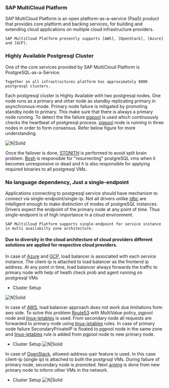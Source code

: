 ### SAP MultiCloud Platform

SAP MultiCloud Platform is an open platform-as-a-service (PaaS) product that provides core platform and backing services, for building and extending cloud applications on multiple cloud infrastructure providers.

    SAP MultiCloud Platform presently supports [AWS], [OpenStack], [Azure] and [GCP].

### Highly Available Postgresql Cluster

One of the core services provided by SAP MultiCloud Platform is PostgreSQL-as-a-Service.

    Together on all infrastructures platform has approximately 8000 postgresql clusters.

Each postgresql cluster is Highly Available with two postgresql nodes. One node runs as a primary and other node as standby replicating primary in asynchronous-mode. Primary node failure is mitigated by promoting standby node to primary. This make sure that there is always a primary node running. To detect the the failure [pgpool] is used which continuously checks the heartbeat of postgresql process. [pgpool] node is running in three nodes in order to form consensus. Refer below figure for more understanding.

![N|Solid](https://github.com/dbossap/dbos-performance/blob/master/postgresql-Cluster.png?raw=true)
  
  Once the failover is done, [STONITH] is performed to avoid split brain problem. [Bosh] is responsible for "resurrecting" postgreSQL vms when it becomes unresponsive or dead and it is also responsible for applying required binaries to all postgresql VMs.

### No language dependency, Just a single-endpoint

  Applications connecting to postgresql service should have mechanism to connect via single-endpoint/single-ip. Not all drivers unlike [jdbc] are intelligent enough to make distinction of modes of postgreSQL instances. Drivers expect the endpoint of the primary node at any point of time. Thus single-endpoint is of high importance in a cloud environment. 
  
    SAP MultiCloud Platform supports single-endpoint for service instance in multi availabilty zone architecture.
    
#### Due to diversity in the cloud architecture of cloud providers different solutions are applied for respective cloud providers.


In case of [Azure] and [GCP], load balancer is associated with each service instance. The client-ip is attached to load balancer as the frontend ip address. At any point in time, load balancer always forwards the traffic to primary node with help of heath check prob and agent running on postgresql VMs

- Cluster Setup

![N|Solid](https://github.com/dbossap/dbos-performance/blob/master/Azure-Implementation.png?raw=true)


In case of [AWS], load balancer approach does not work due limitations form aws side. To solve this problem [Route53] with MultiValue policy, pgpool node and [linux-iptables] is used. From secondary node all requests are forwarded to primary node using [linux-iptables] rules. In case of primary node failure SecondaryPrivateIP is floated to pgpool node in the same zone and [linux-iptables] rule is added from pgpool node to new primary node.

 - Cluster Setup
![N|Solid](https://github.com/dbossap/dbos-performance/blob/master/PMS1.png?raw=true)


In case of [OpenStack], allowed-address-pair feature is used. In this case client-ip (single ip) is attached to both the postgrsql VMs. During failure of primary node, secondary node is promoted. Next [arping] is done from new primary node to inform other VMs in the network.

- Cluster Setup
![N|Solid](https://github.com/dbossap/dbos-performance/blob/master/openStack.png?raw=true)

[aws]: <https://aws.amazon.com>
[azure]: <https://azure.microsoft.com/en-us/>
[gcp]: <https://cloud.google.com/>
[openstack]: <https://www.openstack.org/>
[bosh]: <https://bosh.io/docs/>
[pgpool]: <http://www.pgpool.net/mediawiki/index.php/Main_Page>
[STONITH]: <https://en.wikipedia.org/wiki/STONITH>
[arping]: <https://en.wikipedia.org/wiki/Arping>
[jdbc]: <https://en.wikipedia.org/wiki/Java_Database_Connectivity>
[Route53]: <https://aws.amazon.com/route53>
[linux-iptables]: <https://en.wikipedia.org/wiki/Iptables>
